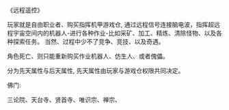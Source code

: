

《远程遥控》

玩家就是自由职业者、购买指挥机甲游戏仓, 通过远程信号连接脑电波，指挥超远程宇宙空间内的机器人-进行各种作业-比如采矿、加工、精炼、清除怪物、以及各种探索任务。
当然、过程中少不了竞争、竞技、以及奇遇。

角色死亡、则只能重新购买作业机器人、仿生人、或者傀儡。

分为先天属性与后天属性, 先天属性由玩家与游戏仓权限共同决定。







佛门:

三论院、天台寺、贤首寺、唯识宗、禅宗、